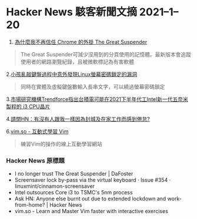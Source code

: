 # Hacker News 駭客新聞文摘 2021–1–20
1. [為什麼我不再信任 Chrome 的外掛 The Great Suspender](https://dafoster.net/articles/2021/01/20/i-no-longer-trust-the-great-suspender/)
>The Great Suspender可減少沒用到的分頁使用的記憶體。最新版本會追蹤使用者的網路瀏覽紀錄，且被微軟標記為有害軟體

2.[小孩亂敲鍵盤過程中意外發現Linux螢幕密碼鎖定的漏洞](https://github.com/linuxmint/cinnamon-screensaver/issues/354)
>同時在實體及虛擬鍵盤數輸入長串文字，可以繞過螢幕密碼鎖定

3.[市場研究機構Trendforce指出台積電可能在2021下半年代工Intel新一代五奈米製程的 i3 CPU晶片](https://www.eenewseurope.com/news/intel-TSMC-5nm)
>
4.[請問HN：有沒有人跟我一樣因為封城及在家工作而感到倦怠?](https://news.ycombinator.com/item?id=25833639)
>
6.[vim.so - 互動式學習 Vim](https://www.vim.so/#exercise)
>練習Vim的操作的線上互動學習網站

### Hacker News 原標題
- I no longer trust The Great Suspender | DaFoster
- Screensaver lock by-pass via the virtual keyboard · Issue #354 · linuxmint/cinnamon-screensaver
- Intel outsources Core i3 to TSMC's 5nm process
- Ask HN: Anyone else burnt out due to extended lockdown and work-from-home? | Hacker News
- vim.so - Learn and Master Vim faster with interactive exercises
